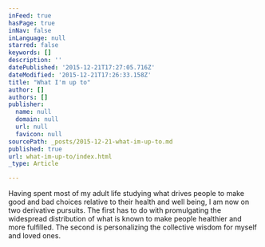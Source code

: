 ```yaml
---
inFeed: true
hasPage: true
inNav: false
inLanguage: null
starred: false
keywords: []
description: ''
datePublished: '2015-12-21T17:27:05.716Z'
dateModified: '2015-12-21T17:26:33.158Z'
title: "What I'm up to"
author: []
authors: []
publisher:
  name: null
  domain: null
  url: null
  favicon: null
sourcePath: _posts/2015-12-21-what-im-up-to.md
published: true
url: what-im-up-to/index.html
_type: Article

---
```

Having spent most of my adult life studying what drives people to make good and bad choices relative to their health and well being, I am now on two derivative pursuits. The first has to do with promulgating the widespread distribution of what is known to make people healthier and more fulfilled. The second is personalizing the collective wisdom for myself and loved ones.